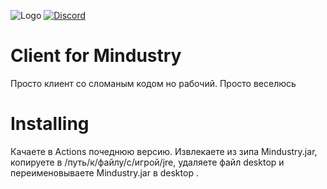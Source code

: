 ![Logo](core/assets-raw/sprites/ui/logo.pg)
[![Discord](https://img.shields.io/discord/391020510269669376.svg?logo=discord&logoColor=white&logoWidth=20&labelColor=7289DA&label=Discord&color=17cf48)](https://discord.gg/zFXXFpW59T)
# Client for Mindustry
Просто клиент со сломаным кодом но рабочий. Просто веселюсь
# Installing
Качаете в Actions почеднюю версию. Извлекаете из зипа Mindustry.jar, копируете в /путь/к/файлу/с/игрой/jre, удаляете файл desktop и переименовываете Mindustry.jar в desktop .
